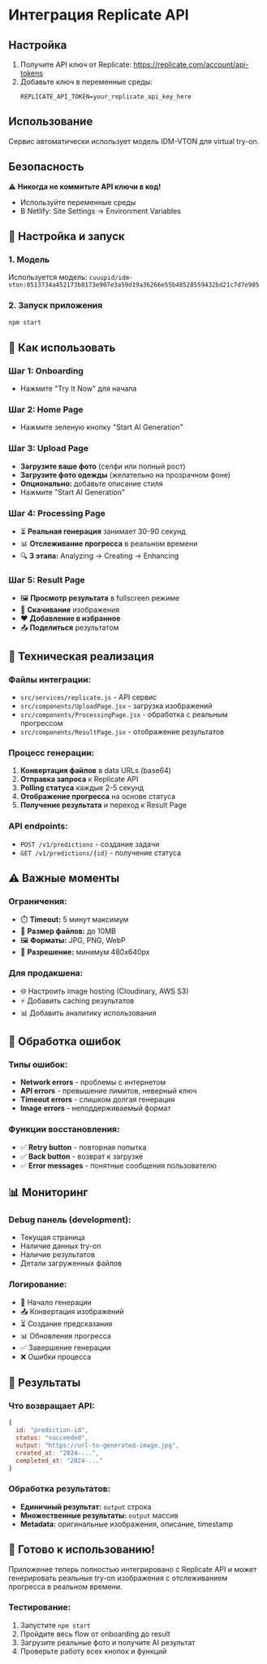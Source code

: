 # Интеграция Replicate API

## Настройка

1. Получите API ключ от Replicate: https://replicate.com/account/api-tokens
2. Добавьте ключ в переменные среды:
   ```
   REPLICATE_API_TOKEN=your_replicate_api_key_here
   ```

## Использование

Сервис автоматически использует модель IDM-VTON для virtual try-on.

## Безопасность

⚠️ **Никогда не коммитьте API ключи в код!**
- Используйте переменные среды
- В Netlify: Site Settings → Environment Variables

## 🚀 Настройка и запуск

### 1. Модель
Используется модель: `cuuupid/idm-vton:0513734a452173b8173e907e3a59d19a36266e55b48528559432bd21c7d7e985`

### 2. Запуск приложения
```bash
npm start
```

## 📱 Как использовать

### Шаг 1: Onboarding
- Нажмите "Try It Now" для начала

### Шаг 2: Home Page  
- Нажмите зеленую кнопку "Start AI Generation"

### Шаг 3: Upload Page
- **Загрузите ваше фото** (селфи или полный рост)
- **Загрузите фото одежды** (желательно на прозрачном фоне)
- **Опционально:** добавьте описание стиля
- Нажмите "Start AI Generation"

### Шаг 4: Processing Page
- ⏳ **Реальная генерация** занимает 30-90 секунд
- 📊 **Отслеживание прогресса** в реальном времени
- 🔍 **3 этапа:** Analyzing → Creating → Enhancing

### Шаг 5: Result Page
- 🖼️ **Просмотр результата** в fullscreen режиме
- 💾 **Скачивание** изображения
- ❤️ **Добавление в избранное**
- 📤 **Поделиться** результатом

## 🔧 Техническая реализация

### Файлы интеграции:
- `src/services/replicate.js` - API сервис
- `src/components/UploadPage.jsx` - загрузка изображений
- `src/components/ProcessingPage.jsx` - обработка с реальным прогрессом
- `src/components/ResultPage.jsx` - отображение результатов

### Процесс генерации:
1. **Конвертация файлов** в data URLs (base64)
2. **Отправка запроса** к Replicate API
3. **Polling статуса** каждые 2-5 секунд
4. **Отображение прогресса** на основе статуса
5. **Получение результата** и переход к Result Page

### API endpoints:
- `POST /v1/predictions` - создание задачи
- `GET /v1/predictions/{id}` - получение статуса

## ⚠️ Важные моменты

### Ограничения:
- ⏱️ **Timeout:** 5 минут максимум
- 📏 **Размер файлов:** до 10MB
- 🖼️ **Форматы:** JPG, PNG, WebP
- 📱 **Разрешение:** минимум 480x640px

### Для продакшена:
- 🌐 Настроить image hosting (Cloudinary, AWS S3)
- ⚡ Добавить caching результатов
- 📊 Добавить аналитику использования

## 🐛 Обработка ошибок

### Типы ошибок:
- **Network errors** - проблемы с интернетом
- **API errors** - превышение лимитов, неверный ключ
- **Timeout errors** - слишком долгая генерация
- **Image errors** - неподдерживаемый формат

### Функции восстановления:
- ✅ **Retry button** - повторная попытка
- ✅ **Back button** - возврат к загрузке
- ✅ **Error messages** - понятные сообщения пользователю

## 📊 Мониторинг

### Debug панель (development):
- Текущая страница
- Наличие данных try-on
- Наличие результатов
- Детали загруженных файлов

### Логирование:
- 🚀 Начало генерации
- 📤 Конвертация изображений
- ⏳ Создание предсказания
- 📊 Обновления прогресса
- ✅ Завершение генерации
- ❌ Ошибки процесса

## 🎯 Результаты

### Что возвращает API:
```javascript
{
  id: "prediction-id",
  status: "succeeded",
  output: "https://url-to-generated-image.jpg",
  created_at: "2024-...",
  completed_at: "2024-..."
}
```

### Обработка результатов:
- **Единичный результат:** `output` строка
- **Множественные результаты:** `output` массив
- **Metadata:** оригинальные изображения, описание, timestamp

## 🚀 Готово к использованию!

Приложение теперь полностью интегрировано с Replicate API и может генерировать реальные try-on изображения с отслеживанием прогресса в реальном времени.

### Тестирование:
1. Запустите `npm start`
2. Пройдите весь flow от onboarding до result
3. Загрузите реальные фото и получите AI результат
4. Проверьте работу всех кнопок и функций 